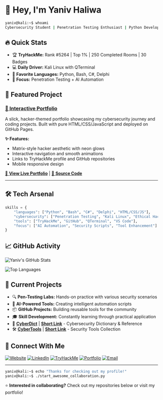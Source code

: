 # 👋 Hey, I'm Yaniv Haliwa

```bash
yaniv@kali:~$ whoami
Cybersecurity Student | Penetration Testing Enthusiast | Python Developer
```

## 🔥 Quick Stats
- 🏆 **TryHackMe:** Rank #5264 | Top 1% | 250 Completed Rooms | 30 Badges
- 💻 **Daily Driver:** Kali Linux with QTerminal
- 🐍 **Favorite Languages:** Python, Bash, C#, Delphi
- 🎯 **Focus:** Penetration Testing + AI Automation

## 🚀 Featured Project

### [🌟 Interactive Portfolio](https://yanivhaliwa.github.io/yaniv-portfolio/)
A slick, hacker-themed portfolio showcasing my cybersecurity journey and coding projects. Built with pure HTML/CSS/JavaScript and deployed on GitHub Pages.

**✨ Features:**
- Matrix-style hacker aesthetic with neon glows
- Interactive navigation and smooth animations  
- Links to TryHackMe profile and GitHub repositories
- Mobile responsive design

[🔗 **View Live Portfolio**](https://yanivhaliwa.github.io/yaniv-portfolio/) | [📁 **Source Code**](https://github.com/YanivHaliwa/yaniv-portfolio)

---

## 🛠️ Tech Arsenal

```python
skills = {
    "languages": ["Python", "Bash", "C#", "Delphi", "HTML/CSS/JS"],
    "cybersecurity": ["Penetration Testing", "Kali Linux", "Ethical Hacking"],
    "tools": ["TryHackMe", "GitHub", "QTerminal", "VS Code"],
    "focus": ["AI Automation", "Security Scripts", "Tool Enhancement"]
}
```

## 📈 GitHub Activity

![Yaniv's GitHub Stats](https://github-readme-stats.vercel.app/api?username=YanivHaliwa&show_icons=true&theme=radical&hide_border=true&bg_color=0d1117&title_color=00ff00&icon_color=00ffff&text_color=ffffff)

![Top Languages](https://github-readme-stats.vercel.app/api/top-langs/?username=YanivHaliwa&layout=compact&theme=radical&hide_border=true&bg_color=0d1117&title_color=00ff00&text_color=ffffff)

## 🎯 Current Projects

- 🔍 **Pen-Testing Labs:** Hands-on practice with various security scenarios
- 🤖 **AI-Powered Tools:** Creating intelligent automation scripts  
- 📦 **GitHub Projects:** Building reusable tools for the community
- 🎓 **Skill Development:** Constantly learning through practical application
- 🔐 **[CyberDict](https://cyberdict.yanivhaliwa.com)** | **[Short Link](https://did.li/cyberdict)** - Cybersecurity Dictionary & Reference
- 🛠️ **[CyberTools](https://cybertools.yanivhaliwa.com)** | **[Short Link](https://did.li/cybertools)** - Security Tools Collection

## 🔗 Connect With Me

[![Website](https://img.shields.io/badge/Website-**yanivhaliwa.com**-ff6600?style=for-the-badge&logo=firefox&logoColor=white)](https://yanivhaliwa.com/)
[![LinkedIn](https://img.shields.io/badge/**LinkedIn**-0077B5?style=for-the-badge&logo=linkedin&logoColor=white)](https://www.linkedin.com/in/yaniv-haliwa/)
[![TryHackMe](https://img.shields.io/badge/TryHackMe-212C42?style=for-the-badge&logo=tryhackme&logoColor=white)](https://tryhackme.com/p/YanivHaliwa)
[![Portfolio](https://img.shields.io/badge/Portfolio-00ff00?style=for-the-badge&logo=github&logoColor=black)](https://yanivhaliwa.github.io/yaniv-portfolio/)
[![Email](https://img.shields.io/badge/Email-0078D4?style=for-the-badge&logo=microsoft-outlook&logoColor=white)](mailto:yaniv@yanivhaliwa.com)

---

```bash
yaniv@kali:~$ echo "Thanks for checking out my profile!"
yaniv@kali:~$ ./start_awesome_collaboration.py
```

⭐ **Interested in collaborating?** Check out my repositories below or visit my portfolio!